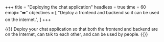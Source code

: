 +++
title = "Deploying the chat application"
headless = true
time = 60
emoji= "➡️"
objectives = [
    "Deploy a frontend and backend so it can be used on the internet.",
]
+++

{{<note type="Exercise">}}
Deploy your chat application so that both the frontend and backend are on the Internet, can talk to each other, and can be used by people.
{{</note>}}
